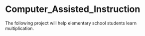 # Computer_Assisted_Instruction
The following project will help elementary school students learn multiplication. 
